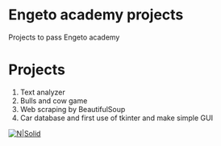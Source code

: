 # Engeto academy projects
Projects to pass Engeto academy

# Projects

1.  Text analyzer
2.  Bulls and cow game
3.  Web scraping by BeautifulSoup
4.  Car database and first use of tkinter and make simple GUI

[
![N|Solid](https://cdn2.iconfinder.com/data/icons/social-media-2285/512/1_Youtube2_colored_svg-128.png)](http://www.youtube.com/watch?v=4RKcIy_Ihok)
